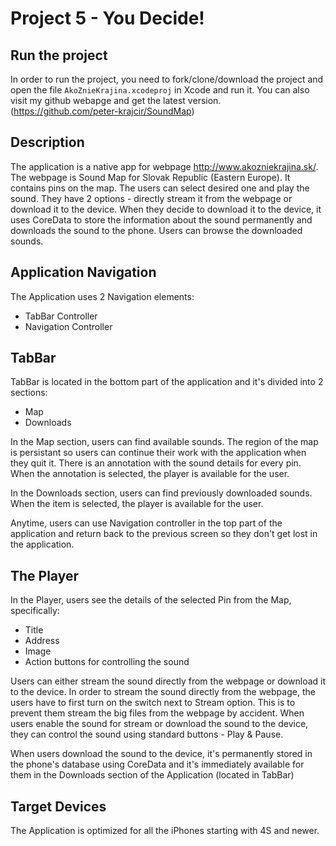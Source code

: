 Project 5 - You Decide!
=======================

Run the project
---------------
In order to run the project, you need to fork/clone/download the project and open the file `AkoZnieKrajina.xcodeproj` in Xcode and run it. You can also visit my github webapge and get the latest version. (https://github.com/peter-krajcir/SoundMap)

Description
-----------
The application is a native app for webpage http://www.akozniekrajina.sk/. The webpage is Sound Map for Slovak Republic (Eastern Europe). It contains pins on the map. The users can select desired one and play the sound. They have 2 options - directly stream it from the webpage or download it to the device. When they decide to download it to the device, it uses CoreData to store the information about the sound permanently and downloads the sound to the phone. Users can browse the downloaded sounds.

Application Navigation
----------------------
The Application uses 2 Navigation elements:
* TabBar Controller
* Navigation Controller

TabBar
------
TabBar is located in the bottom part of the application and it's divided into 2 sections:
* Map
* Downloads

In the Map section, users can find available sounds. The region of the map is persistant so users can continue their work with the application when they quit it. There is an annotation with the sound details for every pin. When the annotation is selected, the player is available for the user.

In the Downloads section, users can find previously downloaded sounds. When the item is selected, the player is available for the user.

Anytime, users can use Navigation controller in the top part of the application and return back to the previous screen so they don't get lost in the application.

The Player
----------
In the Player, users see the details of the selected Pin from the Map, specifically:
* Title
* Address
* Image
* Action buttons for controlling the sound

Users can either stream the sound directly from the webpage or download it to the device. In order to stream the sound directly from the webpage, the users have to first turn on the switch next to Stream option. This is to prevent them stream the big files from the webpage by accident. When users enable the sound for stream or download the sound to the device, they can control the sound using standard buttons - Play & Pause.

When users download the sound to the device, it's permanently stored in the phone's database using CoreData and it's immediately available for them in the Downloads section of the Application (located in TabBar)

Target Devices
--------------
The Application is optimized for all the iPhones starting with 4S and newer.